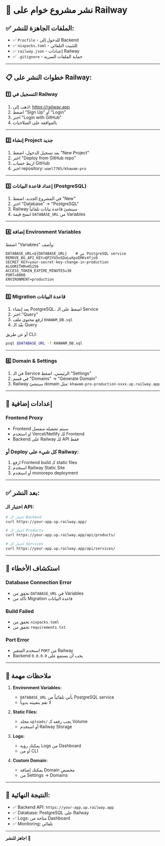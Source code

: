# 🚀 نشر مشروع خوام على Railway

## ✅ الملفات الجاهزة للنشر:

- ✅ `Procfile` - للدخول إلى Backend
- ✅ `nixpacks.toml` - للتثبيت التلقائي  
- ✅ `railway.json` - إعدادات Railway
- ✅ `.gitignore` - حماية الملفات السرية

---

## 📋 خطوات النشر على Railway:

### 1️⃣ التسجيل في Railway

1. اذهب إلى: https://railway.app
2. اضغط "Sign Up" أو "Login"
3. اختر "Login with GitHub"
4. بالموافقة على الصلاحيات

---

### 2️⃣ إنشاء Project جديد

1. بعد تسجيل الدخول، اضغط "New Project"
2. اختر "Deploy from GitHub repo"
3. اربط حساب GitHub
4. اختر repository: `wael7705/khawam-pro`

---

### 3️⃣ إعداد قاعدة البيانات (PostgreSQL)

1. في المشروع الجديد، اضغط "New"
2. اختر "Database" → "PostgreSQL"
3. Railway سينشئ قاعدة بيانات تلقائياً
4. انسخ قيمة `DATABASE_URL` من Variables

---

### 4️⃣ إضافة Environment Variables

اضغط "Variables" وأضف:

```env
DATABASE_URL=${DATABASE_URL}    # من PostgreSQL service
REMOVE_BG_API_KEY=QP2YU5oSDaLwXpzDRKv4fjo9
SECRET_KEY=your-secret-key-change-in-production
ALGORITHM=HS256
ACCESS_TOKEN_EXPIRE_MINUTES=30
PORT=8000
ENVIRONMENT=production
```

---

### 5️⃣ Migration قاعدة البيانات

1. بعد إنشاء PostgreSQL، اضغط على الـ Service
2. اختر "Query"
3. ارفع محتوى ملف `KHAWAM_DB.sql`
4. نفّذ الـ Query

أو عن طريق CLI:

```bash
psql $DATABASE_URL -f KHAWAM_DB.sql
```

---

### 6️⃣ Domain & Settings

1. في الـ Service الرئيسي، اضغط "Settings"
2. في قسم "Domains" → "Generate Domain"
3. Railway سينشئ domain مثل: `khawam-pro-production-xxxx.up.railway.app`

---

## 🔧 إعدادات إضافية

### Frontend Proxy
- Frontend سيتم تشغيله منفصل
- او استخدم Vercel/Netlify للـ Frontend
- Backend على Railway للـ API فقط

### أو Deploy كل شيء على Railway:
1. ارفع Frontend build كـ static files
2. استخدم Railway Static Site
3. أو استخدم monorepo deployment

---

## ✅ بعد النشر:

### اختبار الـ API:
```bash
# اختبار الـ Backend
curl https://your-app.up.railway.app/

# اختبار الـ Products
curl https://your-app.up.railway.app/api/products/

# اختبار الـ Services  
curl https://your-app.up.railway.app/api/services/
```

---

## 🐛 استكشاف الأخطاء

### Database Connection Error
- تحقق من `DATABASE_URL` في Variables
- تأكد من Migration قاعدة البيانات

### Build Failed
- تحقق من `nixpacks.toml`
- تحقق من `requirements.txt`

### Port Error
- استخدم المتغير `PORT` من Railway
- Backend يجب أن يستمع على `0.0.0.0`

---

## 📝 ملاحظات مهمة

1. **Environment Variables:**
   - `DATABASE_URL` يأتي تلقائياً من PostgreSQL service
   - لا تقم بتعيينه يدوياً

2. **Static Files:**
   - مجلد `uploads/` يجب رفعه كـ Volume
   - أو استخدم Railway Storage

3. **Logs:**
   - يمكنك رؤية Logs من Dashboard
   - أو من CLI

4. **Custom Domain:**
   - يمكنك إضافة Domain مخصص
   - من Settings → Domains

---

## 🎯 النتيجة النهائية:

- ✅ Backend API: `https://your-app.up.railway.app`
- ✅ Database: PostgreSQL على Railway
- ✅ Logs: متاحة من Dashboard
- ✅ Monitoring: تلقائي

---

**جاهز للنشر! 🚀**


